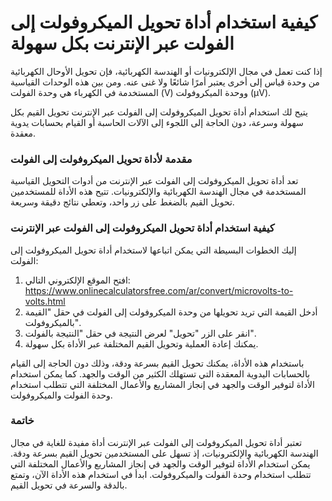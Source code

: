 كيفية استخدام أداة تحويل الميكروفولت إلى الفولت عبر الإنترنت بكل سهولة
======================================================================

إذا كنت تعمل في مجال الإلكترونيات أو الهندسة الكهربائية، فإن تحويل الأوحال الكهربائية من وحدة قياس إلى أخرى يعتبر أمرًا شائعًا ولا غنى عنه. ومن بين هذه الوحدات القياسية المستخدمة في الكهرباء هي وحدة الفولت (V) ووحدة الميكروفولت (µV).

يتيح لك استخدام أداة تحويل الميكروفولت إلى الفولت عبر الإنترنت تحويل القيم بكل سهولة وسرعة، دون الحاجة إلى اللجوء إلى الآلات الحاسبة أو القيام بحسابات يدوية معقدة.

### مقدمة لأداة تحويل الميكروفولت إلى الفولت

تعد أداة تحويل الميكروفولت إلى الفولت عبر الإنترنت من أدوات التحويل القياسية المستخدمة في مجال الهندسة الكهربائية والإلكترونيات. تتيح هذه الأداة للمستخدمين تحويل القيم بالضغط على زر واحد، وتعطي نتائج دقيقة وسريعة.

### كيفية استخدام أداة تحويل الميكروفولت إلى الفولت عبر الإنترنت

إليك الخطوات البسيطة التي يمكن اتباعها لاستخدام أداة تحويل الميكروفولت إلى الفولت:

1. افتح الموقع الإلكتروني التالي: <https://www.onlinecalculatorsfree.com/ar/convert/microvolts-to-volts.html>
2. أدخل القيمة التي تريد تحويلها من وحدة الميكروفولت إلى الفولت في حقل "القيمة بالميكروفولت".
3. انقر على الزر "تحويل" لعرض النتيجة في حقل "النتيجة بالفولت".
4. يمكنك إعادة العملية وتحويل القيم المختلفة عبر الأداة بكل سهولة.

باستخدام هذه الأداة، يمكنك تحويل القيم بسرعة ودقة، وذلك دون الحاجة إلى القيام بالحسابات اليدوية المعقدة التي تستهلك الكثير من الوقت والجهد. كما يمكن استخدام الأداة لتوفير الوقت والجهد في إنجاز المشاريع والأعمال المختلفة التي تتطلب استخدام وحدة الفولت والميكروفولت.

### خاتمة

تعتبر أداة تحويل الميكروفولت إلى الفولت عبر الإنترنت أداة مفيدة للغاية في مجال الهندسة الكهربائية والإلكترونيات، إذ تسهل على المستخدمين تحويل القيم بسرعة ودقة. يمكن استخدام الأداة لتوفير الوقت والجهد في إنجاز المشاريع والأعمال المختلفة التي تتطلب استخدام وحدة الفولت والميكروفولت. ابدأ في استخدام هذه الأداة الآن، وتمتع بالدقة والسرعة في تحويل القيم.